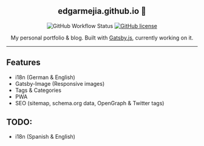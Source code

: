<h2 align="center">edgarmejia.github.io 👻</h2>

<p align="center">
  <img alt="GitHub Workflow Status" src="https://img.shields.io/github/workflow/status/edgarMejia/edgarmejia.github.io/Deploy website?style=flat-square">
  <a href="https://github.com/edgarMejia/edgarmejia.github.io/blob/source/LICENSE">
    <img alt="GitHub license" src="https://img.shields.io/github/license/edgarMejia/edgarmejia.github.io?style=flat-square">
  </a>
</p>

<p align="center">
  My personal portfolio & blog. Built with <a href="https://www.gatsbyjs.org">Gatsby.js</a>, currently working on it.
</p>

---


## Features

- i18n (German & English)
- Gatsby-Image (Responsive images)
- Tags & Categories
- PWA
- SEO (sitemap, schema.org data, OpenGraph & Twitter tags)


## TODO:
- i18n (Spanish & English)
